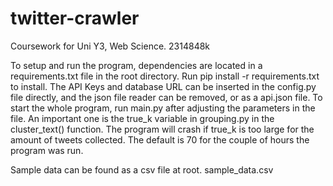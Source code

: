 # twitter-crawler
Coursework for Uni Y3, Web Science. 2314848k

To setup and run the program, dependencies are located in a requirements.txt file in the root directory. Run pip install -r requirements.txt to install. 
The API Keys and database URL can be inserted in the config.py file directly, and the json file reader can be removed, or as a api.json file. 
To start the whole program, run main.py after adjusting the parameters in the file. An important one is the true_k variable in grouping.py in the cluster_text() function. The program will crash if true_k is too large for the amount of tweets collected. The default is 70 for the couple of hours the program was run.

Sample data can be found as a csv file at root. sample_data.csv
